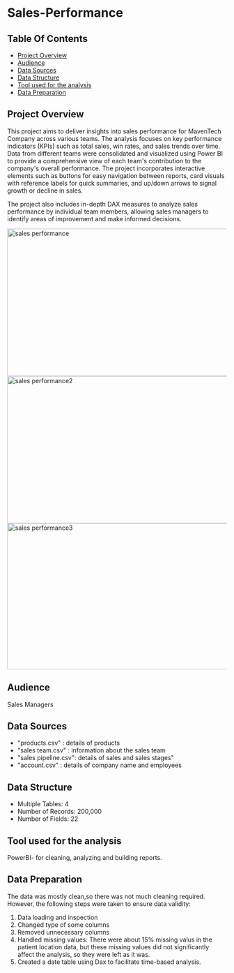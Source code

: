 # Sales-Performance

## Table Of Contents

- [Project Overview](#project-overview)
- [Audience](#audience)
- [Data Sources](#data-sources)
- [Data Structure](#data-structure)
- [Tool used for the analysis](#tool-used-for-the-analysis)
- [Data Preparation](#data-preparation)

 
## Project Overview 

This project aims to deliver insights into sales performance for MavenTech Company across various teams. The analysis focuses on key performance indicators (KPIs) such as total sales, win rates, and sales trends over time. Data from different teams were consolidated and visualized using Power BI to provide a comprehensive view of each team's contribution to the company's overall performance. The project incorporates interactive elements such as buttons for easy navigation between reports, card visuals with reference labels for quick summaries, and up/down arrows to signal growth or decline in sales.

The project also includes in-depth DAX measures to analyze sales performance by individual team members, allowing sales managers to identify areas of improvement and make informed decisions.



<img width="608" height="338" alt="sales performance" src="https://github.com/user-attachments/assets/c84438c7-0a9b-4317-8a28-bc442f323e30" />   <img width="616" height="337" alt="sales performance2" src="https://github.com/user-attachments/assets/d49db95e-675d-4351-bc04-ac50914d0e89" />   <img width="602" height="335" alt="sales performance3" src="https://github.com/user-attachments/assets/0b540a25-733b-447e-a119-46a1b78b75ab" />


## Audience 

Sales Managers

## Data Sources 

- "products.csv" : details of products
- "sales team.csv" : information about the sales team 
- "sales pipeline.csv": details of sales and sales stages"
- "account.csv" : details of company name and employees

## Data Structure
- Multiple Tables: 4
- Number of Records: 200,000
- Number of Fields: 22
  
## Tool used for the analysis 
PowerBI- for cleaning, analyzing and building reports. 

## Data Preparation 

The data was mostly clean,so there was not much cleaning required. However, the following steps were taken to ensure data validity:
1. Data loading and inspection
2. Changed type of some columns
3. Removed unnecessary columns
4. Handled missing values: There were about 15% missing valus in the patient location data, but these missing values did not significantly affect the analysis, so they were left as it was.
5. Created a date table using Dax to facilitate time-based analysis.








